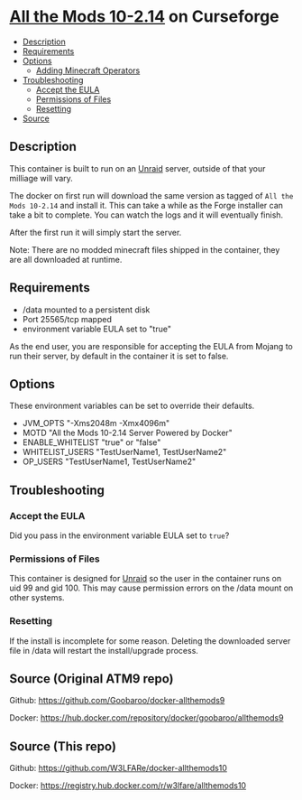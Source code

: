 # [All the Mods 10-2.14](https://www.curseforge.com/minecraft/modpacks/all-the-mods-10) on Curseforge
<!-- toc -->

- [Description](#description)
- [Requirements](#requirements)
- [Options](#options)
  * [Adding Minecraft Operators](#adding-minecraft-operators)
- [Troubleshooting](#troubleshooting)
  * [Accept the EULA](#accept-the-eula)
  * [Permissions of Files](#permissions-of-files)
  * [Resetting](#resetting)
- [Source](#source-original-atm9-repo)

<!-- tocstop -->

## Description

This container is built to run on an [Unraid](https://unraid.net) server, outside of that your milliage will vary.

The docker on first run will download the same version as tagged of `All the Mods 10-2.14` and install it.  This can take a while as the Forge installer can take a bit to complete.  You can watch the logs and it will eventually finish.

After the first run it will simply start the server.

Note: There are no modded minecraft files shipped in the container, they are all downloaded at runtime.

## Requirements

* /data mounted to a persistent disk
* Port 25565/tcp mapped
* environment variable EULA set to "true"

As the end user, you are responsible for accepting the EULA from Mojang to run their server, by default in the container it is set to false.

## Options

These environment variables can be set to override their defaults.

* JVM_OPTS "-Xms2048m -Xmx4096m"
* MOTD "All the Mods 10-2.14 Server Powered by Docker"
* ENABLE_WHITELIST "true" or "false"
* WHITELIST_USERS "TestUserName1, TestUserName2"
* OP_USERS "TestUserName1, TestUserName2"

## Troubleshooting

### Accept the EULA
Did you pass in the environment variable EULA set to `true`?

### Permissions of Files
This container is designed for [Unraid](https://unraid.net) so the user in the container runs on uid 99 and gid 100.  This may cause permission errors on the /data mount on other systems.

### Resetting
If the install is incomplete for some reason.  Deleting the downloaded server file in /data will restart the install/upgrade process.

## Source (Original ATM9 repo)
Github: https://github.com/Goobaroo/docker-allthemods9

Docker: https://hub.docker.com/repository/docker/goobaroo/allthemods9

## Source (This repo)
Github: https://github.com/W3LFARe/docker-allthemods10

Docker: https://registry.hub.docker.com/r/w3lfare/allthemods10
